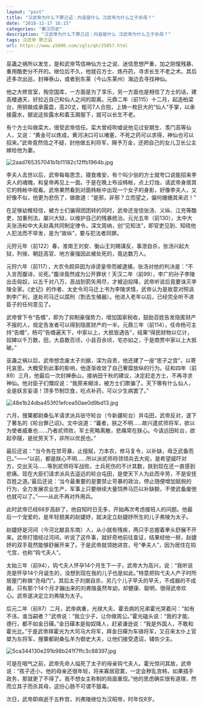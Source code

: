 ```yaml
---
layout: "post"
title: "汉武帝为什么下罪己诏：内容是什么 汉武帝为什么立子杀母？"
date: "2018-12-17 16:15"
categories: "秦汉历史"
description: "汉武帝为什么下罪己诏：内容是什么 汉武帝为什么立子杀母？"
tags: 汉武帝 罪己诏
url: https://www.y5000.com/zgls/qh/35057.html
---
```






巫蛊之祸所以发生，是和武帝笃信神仙方士之说、迷信思想严重，加之刚愎残暴、重用酷吏分不开的。继位后不久，他就召方士、炼丹药，寻求长生不老之术。其后还多次出巡，封禅泰山，或者到东莱（今山东莱州）海边去寻找神仙。

他之大修宫室，掏空国库，一方面是为了享乐，另一方面也是相信了方士的话，建高楼通天，好拉近自己和仙人之间的距离。元鼎二年（前115）十二月，起造柏梁台，用铜做成承露盘，高20丈，粗可7人合抱，上铸一枚巨大的“仙人”手掌，以承接露水，据说这些露水和着玉屑服下，就可以长生不老。

有个方士叫做栾大，很受武帝信任。栾大曾经吹嘘说他见过安期生、羡门高等仙人，又说：“黄金可以炼成，黄河决口可以堵塞，不死之药可以求得，神仙也可以招来。”武帝竟然信之不疑，封他做五利将军，赐予万金，还把自己的女儿卫长公主嫁给他为妻。

![2aad765357041b1b11182c12ffb1964b.jpg](https://img.y5000.com/uploads/allimg/181018/2aad765357041b1b11182c12ffb1964b.jpg)

李夫人去世以后，武帝每每思念，寝食难安，有个叫少翁的方士就夸口说能招来李夫人的魂魄，和皇帝再见上一面。于是在晚上布设帏帐，点上灯烛，请武帝身居其它的帏帐中观看。武帝果然看到对面帏帐中出现一个女子的身影，好像李夫人，又好像不似，他更为悲伤了，做歌道：“是邪，非邪？立而望之，偏何姗姗其来迟！”

在足够幼稚轻信，被方士们骗得团团转的同时，武帝还宠信张汤、义纵、江充等酷吏，加重刑法，屡兴大狱，以维护自己的残暴统治。元光五年（前130），太中大夫张汤和中大夫赵禹共同制定律令，深文周纳，创“见知法”，即官吏见到、知晓他人犯法而不举发，是为“故纵”，要与犯法者同罪。

元狩元年（前122）春，淮南王刘安、衡山王刘赐谋反，事泄自杀，张汤兴起大狱，列侯、朝廷高官、地方豪强因此被处死的，竟达数万人。

元狩六年（前117），大农令颜异因为诽谤皇帝而被逮捕，张汤对他的判决是：“不入言而腹诽，论死。”腹诽竟然成为公开罪状！天汉二年（前99），李广的孙子李陵出击匈奴，以五千对八万，恶战到箭矢用尽，才被迫投降，武帝听说后竟要诛灭李陵全家。《史记》的作者、太史令司马迁上书为李陵求情，武帝认为是故意对照讽刺李广利，遂处司马迁以腐刑（割去生殖器）。他进入老年以后，已经完全听不进臣子的任何意见了。

武帝曾下令“告缗”，即为了抑制豪强势力，增加国家税收，鼓励百姓告发隐匿财产不报的人，规定告发者可以得到隐匿财产的一半。元鼎三年（前114），任命杨可主持“告缗”，杨可“告缗遍天下，中家以上，大抵皆遇告”，结果“得民财物以亿计，奴婢以千万数，田，大县数百顷，小县百余顷，宅亦如之，于是商贾中家以上大抵破。”

巫蛊之祸以后，武帝想念废太子刘据，深为自责，他还建了一座“思子之宫”，以寄托哀思。大概受到此事的影响，他逐渐收敛了自己奢糜放纵的行为。征和四年（前89）三月，他最后一次封禅泰山，接纳田千秋的建议，决定赶走方士，不再寻求神仙。他对臣子们慨叹说：“我原来糊涂，被方士们欺骗了。天下哪有什么仙人，全是妖言妄语！顶多节制饮食，吃点补药，可以少生病罢了。”

![48e1b24dba453f01efcea50ae0d9bd13.jpg](https://img.y5000.com/uploads/allimg/181018/48e1b24dba453f01efcea50ae0d9bd13.jpg)

六月，搜粟都尉桑弘羊请求派兵驻守轮台（今新疆轮台）并屯田，武帝反对，遂下了著名的《轮台罪己诏》。文中说道：“曩者，朕之不明……故兴遣贰师将军，欲以为使者威重也……乃者贰师败，军士死略离散，悲痛常在朕心。今请远田轮台，欲起亭隧，是扰劳天下，非所以优民也。”

最后还说：“当今务在禁苛暴，止擅赋，力本农，修马复令，以补缺，毋乏武备而已。”——“以前，都是朕心不明……所以派贰师将领领兵去大宛，是希望威吓对方，交出天马……等到贰师将军战败，士兵死伤的不计其数，朕到现在还一直感到悲痛。现在大臣们请求派兵去遥远的轮台屯田，是使天下人为此而辛劳，不是安抚百姓之道。’最后还说：‘当今最重要的是要禁止苛暴的政治，停止随便增加赋税的行为，全力发展农业生产，军事上只要继续大量饲养马匹以补缺额，不使武备废弛也就可以了。”——从此不再对外用兵。

此时武帝已经68岁高龄了，他自知时日无多，开始再次考虑接班人的问题。他最后一个宠爱的，是年轻貌美的赵婕妤，就决定立赵婕妤所生的儿子弗陵为太子。

赵婕妤是河间（今河北献县东南）人，从小就有残疾，两只手总握着拳头舒展不开来。武帝打猎经过河间，听说了这件事，就好奇地前往查证，结果经他一掰，赵婕妤的双手竟然能够舒展开来了。于是武帝就领她进宫，号“拳夫人”，因为居住在钩弋宫，也称“钩弋夫人”。

太始三年（前94），钩弋夫人怀孕14个月生下一子，武帝大为高兴，说：“我听说尧是怀孕14个月诞生的，没想到现在我的儿子也是如此。”特意把钩弋夫人产子时所居屋门称做“尧母门”。其后太子刘据自杀，另几个儿子早夭的早夭，不成器的不成器，只有那个14个月才蹦出来的刘弗陵虽然年幼，却健康、聪明，很得武帝欢心。武帝遂决定立刘弗陵为太子。

后元二年（前87）二月，武帝病重，光禄大夫、霍去病的兄弟霍光哭着问：“如有不讳，谁当嗣者？”武帝说：“我立少子，让你做周公。”霍光磕头说：“我的才能、德行，都不如金日磾。”金日磾本是匈奴降人，赶紧谦逊说：“我是外国人，不敢和霍光比。”于是武帝拜霍光为大司马大将军，拜金日磾为车骑将军，又召来太仆上官桀为左将军，搜粟都尉桑弘羊为御史大夫，让他们接受遗诏，辅佐少主。

![5ca344130e291b98b241f7ffc3c88397.jpg](https://img.y5000.com/uploads/allimg/181018/5ca344130e291b98b241f7ffc3c88397.jpg)

可是在咽气之前，武帝先命人缢死了太子的母亲钩弋夫人。霍光惊问其故，武帝说：“孩子还小，他的母亲还很年轻，将来寡居寂寞，一定会秽乱宫帏，如果插手政务，那就更了不得了。我不想女主称制的局面重现。”他的思虑确实很有道理，然而立其子而杀其母，这份心肠不可谓不狠毒。

次日，武帝即病逝于五柞宫，刘弗陵继位为汉昭帝，时年仅8岁。

